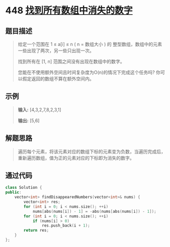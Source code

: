 # 448 [找到所有数组中消失的数字](https://leetcode-cn.com/problems/find-all-numbers-disappeared-in-an-array/)

## 题目描述

> 给定一个范围在  1 ≤ a[i] ≤ n ( n = 数组大小 ) 的 整型数组，数组中的元素一些出现了两次，另一些只出现一次。
>
> 找到所有在 [1, n] 范围之间没有出现在数组中的数字。
>
> 您能在不使用额外空间且时间复杂度为O(n)的情况下完成这个任务吗? 你可以假定返回的数组不算在额外空间内。
>

## 示例

> **输入:**
> [4,3,2,7,8,2,3,1]
>
> **输出:**
> [5,6]

## 解题思路

>遍历每个元素，将该元素对应的数组下标的元素变为负数，当遍历完成后，重新遍历数组，值为正的元素对应的下标即为消失的数字。

## 通过代码

```cpp
class Solution {
public:
    vector<int> findDisappearedNumbers(vector<int>& nums) {
        vector<int> res;
        for (int i = 0; i < nums.size(); ++i)
            nums[abs(nums[i]) - 1] = -abs(nums[abs(nums[i]) - 1]);
        for (int i = 0; i < nums.size(); ++i)
            if (nums[i] > 0)
                res.push_back(i + 1);
        return res;
    }
};
```

